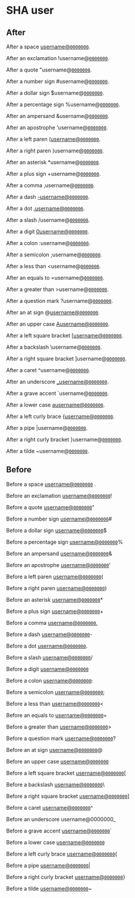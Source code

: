 # SHA user

## After

After a space [username@`0000000`](https://gitlab.com/wooorm/username/commit/0000000).

After an exclamation !username@[`0000000`](https://gitlab.com/wooorm/remark/commit/0000000).

After a quote "username@[`0000000`](https://gitlab.com/wooorm/remark/commit/0000000).

After a number sign #username@[`0000000`](https://gitlab.com/wooorm/remark/commit/0000000).

After a dollar sign $username@[`0000000`](https://gitlab.com/wooorm/remark/commit/0000000).

After a percentage sign %username@[`0000000`](https://gitlab.com/wooorm/remark/commit/0000000).

After an ampersand \&username@[`0000000`](https://gitlab.com/wooorm/remark/commit/0000000).

After an apostrophe 'username@[`0000000`](https://gitlab.com/wooorm/remark/commit/0000000).

After a left paren ([username@`0000000`](https://gitlab.com/wooorm/username/commit/0000000).

After a right paren )username@[`0000000`](https://gitlab.com/wooorm/remark/commit/0000000).

After an asterisk \*username@[`0000000`](https://gitlab.com/wooorm/remark/commit/0000000).

After a plus sign +username@[`0000000`](https://gitlab.com/wooorm/remark/commit/0000000).

After a comma ,username@[`0000000`](https://gitlab.com/wooorm/remark/commit/0000000).

After a dash [-username@`0000000`](https://gitlab.com/wooorm/-username/commit/0000000).

After a dot [.username@`0000000`](https://gitlab.com/wooorm/.username/commit/0000000).

After a slash /username@[`0000000`](https://gitlab.com/wooorm/remark/commit/0000000).

After a digit [0username@`0000000`](https://gitlab.com/wooorm/0username/commit/0000000).

After a colon :username@[`0000000`](https://gitlab.com/wooorm/remark/commit/0000000).

After a semicolon ;username@[`0000000`](https://gitlab.com/wooorm/remark/commit/0000000).

After a less than \<username@[`0000000`](https://gitlab.com/wooorm/remark/commit/0000000).

After an equals to =username@[`0000000`](https://gitlab.com/wooorm/remark/commit/0000000).

After a greater than >username@[`0000000`](https://gitlab.com/wooorm/remark/commit/0000000).

After a question mark ?username@[`0000000`](https://gitlab.com/wooorm/remark/commit/0000000).

After an at sign @[username@`0000000`](https://gitlab.com/wooorm/username/commit/0000000).

After an upper case [Ausername@`0000000`](https://gitlab.com/wooorm/Ausername/commit/0000000).

After a left square bracket \[[username@`0000000`](https://gitlab.com/wooorm/username/commit/0000000).

After a backslash \username@[`0000000`](https://gitlab.com/wooorm/remark/commit/0000000).

After a right square bracket ]username@[`0000000`](https://gitlab.com/wooorm/remark/commit/0000000).

After a caret ^username@[`0000000`](https://gitlab.com/wooorm/remark/commit/0000000).

After an underscore [\_username@`0000000`](https://gitlab.com/wooorm/\_username/commit/0000000).

After a grave accent \`username@[`0000000`](https://gitlab.com/wooorm/remark/commit/0000000).

After a lower case [ausername@`0000000`](https://gitlab.com/wooorm/ausername/commit/0000000).

After a left curly brace {[username@`0000000`](https://gitlab.com/wooorm/username/commit/0000000).

After a pipe |username@[`0000000`](https://gitlab.com/wooorm/remark/commit/0000000).

After a right curly bracket }username@[`0000000`](https://gitlab.com/wooorm/remark/commit/0000000).

After a tilde ~username@[`0000000`](https://gitlab.com/wooorm/remark/commit/0000000).

## Before

Before a space [username@`0000000`](https://gitlab.com/wooorm/username/commit/0000000) .

Before an exclamation [username@`0000000`](https://gitlab.com/wooorm/username/commit/0000000)!

Before a quote [username@`0000000`](https://gitlab.com/wooorm/username/commit/0000000)"

Before a number sign [username@`0000000`](https://gitlab.com/wooorm/username/commit/0000000)#

Before a dollar sign [username@`0000000`](https://gitlab.com/wooorm/username/commit/0000000)$

Before a percentage sign [username@`0000000`](https://gitlab.com/wooorm/username/commit/0000000)%

Before an ampersand [username@`0000000`](https://gitlab.com/wooorm/username/commit/0000000)&

Before an apostrophe [username@`0000000`](https://gitlab.com/wooorm/username/commit/0000000)'

Before a left paren [username@`0000000`](https://gitlab.com/wooorm/username/commit/0000000)(

Before a right paren [username@`0000000`](https://gitlab.com/wooorm/username/commit/0000000))

Before an asterisk [username@`0000000`](https://gitlab.com/wooorm/username/commit/0000000)\*

Before a plus sign [username@`0000000`](https://gitlab.com/wooorm/username/commit/0000000)+

Before a comma [username@`0000000`](https://gitlab.com/wooorm/username/commit/0000000),

Before a dash [username@`0000000`](https://gitlab.com/wooorm/username/commit/0000000)-

Before a dot [username@`0000000`](https://gitlab.com/wooorm/username/commit/0000000).

Before a slash [username@`0000000`](https://gitlab.com/wooorm/username/commit/0000000)/

Before a digit [username@`0000000`](https://gitlab.com/wooorm/username/commit/00000000)

Before a colon [username@`0000000`](https://gitlab.com/wooorm/username/commit/0000000):

Before a semicolon [username@`0000000`](https://gitlab.com/wooorm/username/commit/0000000);

Before a less than [username@`0000000`](https://gitlab.com/wooorm/username/commit/0000000)<

Before an equals to [username@`0000000`](https://gitlab.com/wooorm/username/commit/0000000)=

Before a greater than [username@`0000000`](https://gitlab.com/wooorm/username/commit/0000000)>

Before a question mark [username@`0000000`](https://gitlab.com/wooorm/username/commit/0000000)?

Before an at sign [username@`0000000`](https://gitlab.com/wooorm/username/commit/0000000)@

Before an upper case [username@`0000000`](https://gitlab.com/wooorm/username/commit/0000000A)

Before a left square bracket [username@`0000000`](https://gitlab.com/wooorm/username/commit/0000000)\[

Before a backslash [username@`0000000`](https://gitlab.com/wooorm/username/commit/0000000)\\

Before a right square bracket [username@`0000000`](https://gitlab.com/wooorm/username/commit/0000000)]

Before a caret [username@`0000000`](https://gitlab.com/wooorm/username/commit/0000000)^

Before an underscore username@0000000\_

Before a grave accent [username@`0000000`](https://gitlab.com/wooorm/username/commit/0000000)\`

Before a lower case [username@`0000000`](https://gitlab.com/wooorm/username/commit/0000000a)

Before a left curly brace [username@`0000000`](https://gitlab.com/wooorm/username/commit/0000000){

Before a pipe [username@`0000000`](https://gitlab.com/wooorm/username/commit/0000000)|

Before a right curly bracket [username@`0000000`](https://gitlab.com/wooorm/username/commit/0000000)}

Before a tilde [username@`0000000`](https://gitlab.com/wooorm/username/commit/0000000)~
